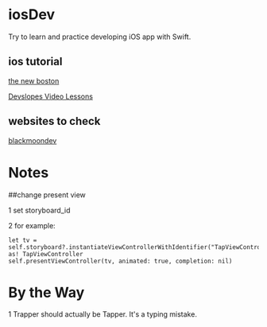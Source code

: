 iosDev
===
Try to learn and practice developing iOS app with Swift.

ios tutorial
-------

[the new boston](https://www.youtube.com/playlist?list=PL6gx4Cwl9DGDgp7nGSUnnXihbTLFZJ79B)

[Devslopes Video Lessons](https://www.udemy.com/ios9-swift/learn/#/)

websites to check
-------

[blackmoondev](http://blackmoondev.com/)

Notes
===

##change present view

1 set storyboard_id

2 for example:
  ```
  let tv = self.storyboard?.instantiateViewControllerWithIdentifier("TapViewController") as! TapViewController
  self.presentViewController(tv, animated: true, completion: nil)
  ```

By the Way
===

1 Trapper should actually be Tapper. It's a typing mistake.
